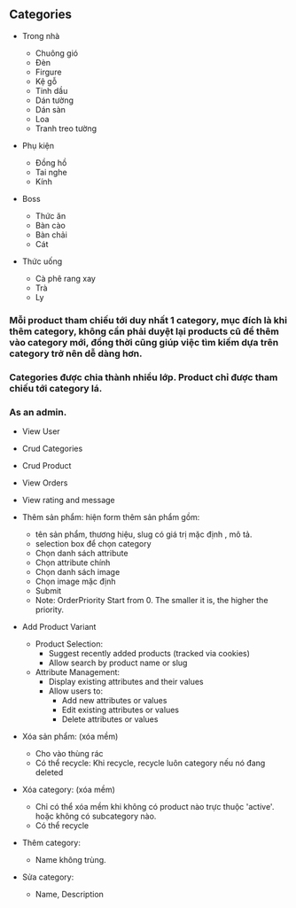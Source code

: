 ## Categories

-   Trong nhà

    -   Chuông gió
    -   Đèn
    -   Firgure
    -   Kệ gỗ
    -   Tinh dầu
    -   Dán tường
    -   Dán sàn
    -   Loa
    -   Tranh treo tường

-   Phụ kiện

    -   Đồng hồ
    -   Tai nghe
    -   Kính

-   Boss

    -   Thức ăn
    -   Bàn cào
    -   Bàn chải
    -   Cát

-   Thức uống
    -   Cà phê rang xay
    -   Trà
    -   Ly

### Mỗi product tham chiếu tới duy nhất 1 category, mục đích là khi thêm category, không cần phải duyệt lại products cũ để thêm vào category mới, đồng thời cũng giúp việc tìm kiếm dựa trên category trở nên dễ dàng hơn.

### Categories được chia thành nhiều lớp. Product chỉ được tham chiếu tới category lá.

### As an admin.

-   View User
-   Crud Categories
-   Crud Product
-   View Orders
-   View rating and message
-   Thêm sản phẩm: hiện form thêm sản phẩm gồm:
    -   tên sản phẩm, thương hiệu, slug có giá trị mặc định <ten-san-pham>, mô tả.
    -   selection box để chọn category
    -   Chọn danh sách attribute
    -   Chọn attribute chính
    -   Chọn danh sách image
    -   Chọn image mặc định
    -   Submit
    -   Note: OrderPriority Start from 0. The smaller it is, the higher the priority.
-   Add Product Variant
    -   Product Selection:
        -   Suggest recently added products (tracked via cookies)
        -   Allow search by product name or slug
    -   Attribute Management:
        -   Display existing attributes and their values
        -   Allow users to:
            -   Add new attributes or values
            -   Edit existing attributes or values
            -   Delete attributes or values
-   Xóa sản phẩm: (xóa mềm)

    -   Cho vào thùng rác
    -   Có thể recycle: Khi recycle, recycle luôn category nếu nó đang deleted

-   Xóa category: (xóa mềm)
    -   Chỉ có thể xóa mềm khi không có product nào trực thuộc 'active'. hoặc không có subcategory nào.
    -   Có thể recycle
-   Thêm category:
    -   Name không trùng.
-   Sửa category:
    -   Name, Description
